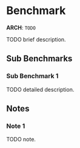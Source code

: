 # Benchmark
**ARCH**: `TODO`  

TODO brief description.

## Sub Benchmarks
### Sub Benchmark 1
TODO detailed description.

## Notes
### Note 1
TODO note.
